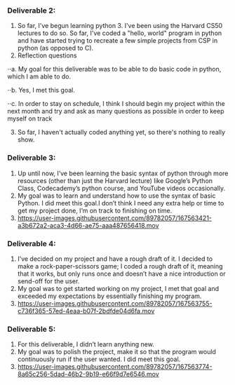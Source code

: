 ### Deliverable 2:
1. So far, I've begun learning python 3. I've been using the Harvard CS50 lectures to do so. So far, I've coded a "hello, world" program in python and have started trying to recreate a few simple projects from CSP in python (as opposed to C).
2. Reflection questions

⋅⋅a. My goal for this deliverable was to be able to do basic code in python, which I am able to do.

⋅⋅b. Yes, I met this goal.

⋅⋅c. In order to stay on schedule, I think I should begin my project within the next month and try and ask as many questions as possible in order to keep   myself on track

3. So far, I haven't actually coded anything yet, so there's nothing to really show.

### Deliverable 3:
1. Up until now, I’ve been learning the basic syntax of python through more resources (other than just the Harvard lecture) like Google’s Python Class, Codecademy’s python course, and YouTube videos occasionally. 
2. My goal was to learn and understand how to use the syntax of basic Python. I did meet this goal.I don’t think I need any extra help or time to get my project done, I’m on track to finishing on time.
3. https://user-images.githubusercontent.com/89782057/167563421-a3b672a2-aca3-4d66-ae75-aaa487656418.mov



### Deliverable 4:
1. I’ve decided on my project and have a rough draft of it. I decided to make a rock-paper-scissors game; I coded a rough draft of it, meaning that it works, but only runs once and doesn’t have a nice introduction or send-off for the user. 
2. My goal was to get started working on my project, I met that goal and exceeded my expectations by essentially finishing my program. 
3. https://user-images.githubusercontent.com/89782057/167563755-c736f365-57ed-4eaa-b07f-2bdfde04d6fa.mov



### Deliverable 5:
1. For this deliverable, I didn’t learn anything new.
2. My goal was to polish the project, make it so that the program would continuously run if the user wanted. I did meet this goal. 
3. https://user-images.githubusercontent.com/89782057/167563774-8a65c256-5dad-46b2-9b19-e66f9d7e6546.mov



